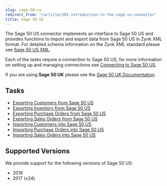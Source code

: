 ```yaml
---
slug: sage-50-us
redirect_from: "/article/385-introduction-to-the-sage-us-connector"
title: Sage 50 US
---
```

The Sage 50 US connector implements an interface to Sage 50 US and provides functions to import and export data from Sage 50 US in Zynk XML format. For detailed schema information on the Zynk XML standard please see [Sage 50 US XML](sage-50-us-xml).

Each of the tasks require a connection to Sage 50 US, for more information on setting up and managing connections see [Connecting to Sage 50 US](connecting-to-sage-50-us).

If you are using **Sage 50 UK** please see the [Sage 50 UK Documentation](sage-50-uk).

## Tasks
* [Exporting Customers from Sage 50 US](exporting-customers-from-sage-50-us)
* [Exporting Inventory from Sage 50 US](exporting-inventory-from-sage-50-us)
* [Exporting Purchase Orders from Sage 50 US](exporting-purchase-orders-from-sage-50-us)
* [Exporting Sales Orders from Sage 50 US](exporting-sales-orders-from-sage-50-us)
* [Importing Customers into Sage 50 US](importing-customers-into-sage-50-us)
* [Importing Purchase Orders into Sage 50 US](importing-purchase-orders-into-sage-50-us)
* [Importing Sales Orders into Sage 50 US](importing-sales-orders-into-sage-50-us)

## Supported Versions
We provide support for the following versions of Sage 50 US:

* 2019 
* 2017 (v24)

